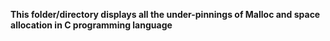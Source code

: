**This folder/directory displays all the under-pinnings of Malloc and space allocation in C programming language**